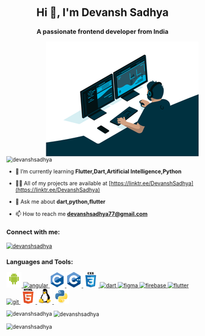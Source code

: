 <h1 align="center">Hi 👋, I'm Devansh Sadhya</h1>
<h3 align="center">A passionate frontend developer from India</h3>

<img align="right" alt="coding" width="400" src="https://raw.githubusercontent.com/jai-singhal/jai-singhal/main/code.gif">

<p align="left"> <img src="https://komarev.com/ghpvc/?username=devanshsadhya&label=Profile%20views&color=0e75b6&style=flat" alt="devanshsadhya" /> </p>

- 🌱 I’m currently learning **Flutter,Dart,Artificial Intelligence,Python**

- 👨‍💻 All of my projects are available at [https://linktr.ee/DevanshSadhya](https://linktr.ee/DevanshSadhya)

- 💬 Ask me about **dart,python,flutter**

- 📫 How to reach me **devanshsadhya77@gmail.com**

<h3 align="left">Connect with me:</h3>
<p align="left">
<a href="https://linkedin.com/in/devanshsadhya" target="blank"><img align="center" src="https://raw.githubusercontent.com/rahuldkjain/github-profile-readme-generator/master/src/images/icons/Social/linked-in-alt.svg" alt="devanshsadhya" height="30" width="40" /></a>
</p>

<h3 align="left">Languages and Tools:</h3>
<p align="left"> <a href="https://developer.android.com" target="_blank" rel="noreferrer"> <img src="https://raw.githubusercontent.com/devicons/devicon/master/icons/android/android-original-wordmark.svg" alt="android" width="40" height="40"/> </a> <a href="https://angular.io" target="_blank" rel="noreferrer"> <img src="https://angular.io/assets/images/logos/angular/angular.svg" alt="angular" width="40" height="40"/> </a> <a href="https://www.cprogramming.com/" target="_blank" rel="noreferrer"> <img src="https://raw.githubusercontent.com/devicons/devicon/master/icons/c/c-original.svg" alt="c" width="40" height="40"/> </a> <a href="https://www.w3schools.com/cpp/" target="_blank" rel="noreferrer"> <img src="https://raw.githubusercontent.com/devicons/devicon/master/icons/cplusplus/cplusplus-original.svg" alt="cplusplus" width="40" height="40"/> </a> <a href="https://www.w3schools.com/css/" target="_blank" rel="noreferrer"> <img src="https://raw.githubusercontent.com/devicons/devicon/master/icons/css3/css3-original-wordmark.svg" alt="css3" width="40" height="40"/> </a> <a href="https://dart.dev" target="_blank" rel="noreferrer"> <img src="https://www.vectorlogo.zone/logos/dartlang/dartlang-icon.svg" alt="dart" width="40" height="40"/> </a> <a href="https://www.figma.com/" target="_blank" rel="noreferrer"> <img src="https://www.vectorlogo.zone/logos/figma/figma-icon.svg" alt="figma" width="40" height="40"/> </a> <a href="https://firebase.google.com/" target="_blank" rel="noreferrer"> <img src="https://www.vectorlogo.zone/logos/firebase/firebase-icon.svg" alt="firebase" width="40" height="40"/> </a> <a href="https://flutter.dev" target="_blank" rel="noreferrer"> <img src="https://www.vectorlogo.zone/logos/flutterio/flutterio-icon.svg" alt="flutter" width="40" height="40"/> </a> <a href="https://git-scm.com/" target="_blank" rel="noreferrer"> <img src="https://www.vectorlogo.zone/logos/git-scm/git-scm-icon.svg" alt="git" width="40" height="40"/> </a> <a href="https://www.w3.org/html/" target="_blank" rel="noreferrer"> <img src="https://raw.githubusercontent.com/devicons/devicon/master/icons/html5/html5-original-wordmark.svg" alt="html5" width="40" height="40"/> </a> <a href="https://www.linux.org/" target="_blank" rel="noreferrer"> <img src="https://raw.githubusercontent.com/devicons/devicon/master/icons/linux/linux-original.svg" alt="linux" width="40" height="40"/> </a> <a href="https://www.python.org" target="_blank" rel="noreferrer"> <img src="https://raw.githubusercontent.com/devicons/devicon/master/icons/python/python-original.svg" alt="python" width="40" height="40"/> </a> </p>

<p><img align="left" src="https://github-readme-stats.vercel.app/api/top-langs?username=devanshsadhya&show_icons=true&locale=en&layout=compact" alt="devanshsadhya" /></p>

<p>&nbsp;<img align="center" src="https://github-readme-stats.vercel.app/api?username=devanshsadhya&show_icons=true&locale=en" alt="devanshsadhya" /></p>

<p><img align="center" src="https://github-readme-streak-stats.herokuapp.com/?user=devanshsadhya&" alt="devanshsadhya" /></p>

